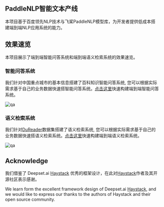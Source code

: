 ## PaddleNLP智能文本产线

本项目基于百度领先NLP技术与飞桨PaddleNLP模型库，为开发者提供低成本搭建端到端NLP应用系统的能力。

## 效果速览
本项目展示了端到端智能问答系统和端到端语义检索系统的效果速览。

### 智能问答系统
我们针对中国重点城市的基本信息搭建了百科知识智能问答系统, 您可以根据实际需求基于自己的业务数据快速搭智能问答系统。[点击这里](./examples/question-answering/)快速构建端到端智能问答系统。

![qa](https://user-images.githubusercontent.com/40840292/167844657-a9d5a252-1bc3-4a70-9294-4ee02519bae2.gif)

### 语义检索系统
我们针对[DuReader](https://github.com/baidu/DuReader)数据集搭建了语义检索系统, 您可以根据实际需求基于自己的业务数据快速搭语义检索系统。[点击这里](./examples/semantic-search/)快速构建端到端语义检索系统。

![qa](https://user-images.githubusercontent.com/40840292/167844657-a9d5a252-1bc3-4a70-9294-4ee02519bae2.gif)


## Acknowledge

我们借鉴了 Deepset.ai [Haystack](https://github.com/deepset-ai/haystack) 优秀的框架设计，在此对[Haystack](https://github.com/deepset-ai/haystack)作者及其开源社区表示感谢。

We learn form the excellent framework design of Deepset.ai [Haystack](https://github.com/deepset-ai/haystack), and we would like to express our thanks to the authors of Haystack and their open source community.
